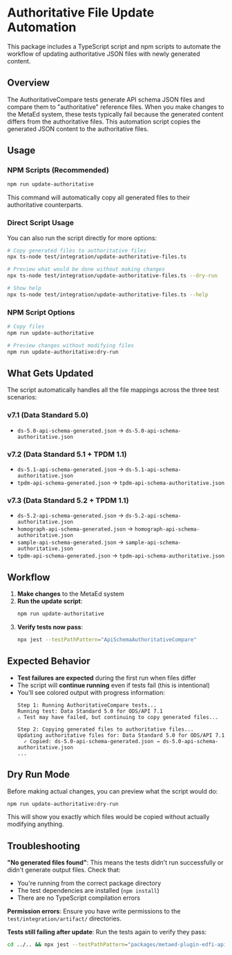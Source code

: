 # Authoritative File Update Automation

This package includes a TypeScript script and npm scripts to automate the workflow of updating authoritative JSON files with newly generated content.

## Overview

The AuthoritativeCompare tests generate API schema JSON files and compare them to "authoritative" reference files. When you make changes to the MetaEd system, these tests typically fail because the generated content differs from the authoritative files. This automation script copies the generated JSON content to the authoritative files.

## Usage

### NPM Scripts (Recommended)

```bash
npm run update-authoritative
```

This command will automatically copy all generated files to their authoritative counterparts.

### Direct Script Usage

You can also run the script directly for more options:

```bash
# Copy generated files to authoritative files
npx ts-node test/integration/update-authoritative-files.ts

# Preview what would be done without making changes
npx ts-node test/integration/update-authoritative-files.ts --dry-run

# Show help
npx ts-node test/integration/update-authoritative-files.ts --help
```

### NPM Script Options

```bash
# Copy files
npm run update-authoritative

# Preview changes without modifying files
npm run update-authoritative:dry-run
```

## What Gets Updated

The script automatically handles all the file mappings across the three test scenarios:

### v7.1 (Data Standard 5.0)
- `ds-5.0-api-schema-generated.json` → `ds-5.0-api-schema-authoritative.json`

### v7.2 (Data Standard 5.1 + TPDM 1.1) 
- `ds-5.1-api-schema-generated.json` → `ds-5.1-api-schema-authoritative.json`
- `tpdm-api-schema-generated.json` → `tpdm-api-schema-authoritative.json`

### v7.3 (Data Standard 5.2 + TPDM 1.1)
- `ds-5.2-api-schema-generated.json` → `ds-5.2-api-schema-authoritative.json`
- `homograph-api-schema-generated.json` → `homograph-api-schema-authoritative.json`
- `sample-api-schema-generated.json` → `sample-api-schema-authoritative.json`
- `tpdm-api-schema-generated.json` → `tpdm-api-schema-authoritative.json`

## Workflow

1. **Make changes** to the MetaEd system
2. **Run the update script**:
   ```bash
   npm run update-authoritative
   ```
3. **Verify tests now pass**:
   ```bash
   npx jest --testPathPattern="ApiSchemaAuthoritativeCompare"
   ```

## Expected Behavior

- **Test failures are expected** during the first run when files differ
- The script will **continue running** even if tests fail (this is intentional)
- You'll see colored output with progress information:
  ```
  Step 1: Running AuthoritativeCompare tests...
  Running test: Data Standard 5.0 for ODS/API 7.1
  ⚠ Test may have failed, but continuing to copy generated files...
  
  Step 2: Copying generated files to authoritative files...
  Updating authoritative files for: Data Standard 5.0 for ODS/API 7.1
    ✓ Copied: ds-5.0-api-schema-generated.json → ds-5.0-api-schema-authoritative.json
  ...
  ```

## Dry Run Mode

Before making actual changes, you can preview what the script would do:

```bash
npm run update-authoritative:dry-run
```

This will show you exactly which files would be copied without actually modifying anything.

## Troubleshooting

**"No generated files found"**: This means the tests didn't run successfully or didn't generate output files. Check that:
- You're running from the correct package directory
- The test dependencies are installed (`npm install`)
- There are no TypeScript compilation errors

**Permission errors**: Ensure you have write permissions to the `test/integration/artifact/` directories.

**Tests still failing after update**: Run the tests again to verify they pass:
```bash
cd ../.. && npx jest --testPathPattern="packages/metaed-plugin-edfi-api-schema/test/integration/ApiSchemaAuthoritativeCompare"
```
